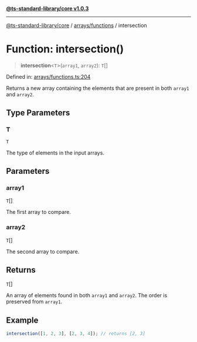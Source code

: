 [**@ts-standard-library/core v1.0.3**](../../../README.md)

***

[@ts-standard-library/core](../../../modules.md) / [arrays/functions](../README.md) / intersection

# Function: intersection()

> **intersection**\<`T`\>(`array1`, `array2`): `T`[]

Defined in: [arrays/functions.ts:204](https://github.com/gabaudette/ts-stdlib/blob/be448e6a9d9c20c6c2f27f6550ce4e65fc8c9b89/packages/core/src/arrays/functions.ts#L204)

Returns a new array containing the elements that are present in both `array1` and `array2`.

## Type Parameters

### T

`T`

The type of elements in the input arrays.

## Parameters

### array1

`T`[]

The first array to compare.

### array2

`T`[]

The second array to compare.

## Returns

`T`[]

An array of elements found in both `array1` and `array2`. The order is preserved from `array1`.

## Example

```typescript
intersection([1, 2, 3], [2, 3, 4]); // returns [2, 3]
```
